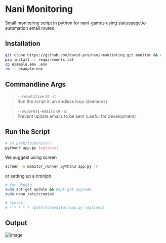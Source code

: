 # Nani Monitoring
Small monitoring script in python for nani-games using statuspage.io automation email routes

## Installation
```bash
git clone https://github.com/david-prv/nani-monitoring.git monitor && cd monitor
pip install -r requirements.txt
cp example.env .env
rm -r example.env
```

## Commandline Args
> ``--repetitive`` or ``-r``:  
> Run the script in an endless loop (daemons)

> ``--suppress-emails`` or ``-s``:  
> Prevent update emails to be sent (useful for development)

## Run the Script
```bash
# in path/to/monitor/
python3 app.py [options]
```
  
We suggest using screen
```bash
screen -S monitor_runner python3 app.py -r
```
or setting up a cronjob
```bash
# for Ubuntu
sudo apt-get update && #apt-get upgrade
sudo nano /etc/crontab 

# Syntax:
# * * * * * /path/to/monitor/app.py [options] 
```

## Output
![image](https://user-images.githubusercontent.com/66866223/173231420-4565f77b-7665-42af-b16a-66b7f20643cf.png)
